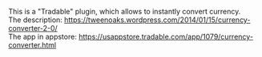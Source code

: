 This is a "Tradable" plugin, which allows to instantly convert currency. <br>
The description: https://tweenoaks.wordpress.com/2014/01/15/currency-converter-2-0/ <br>
The app in appstore: https://usappstore.tradable.com/app/1079/currency-converter.html
